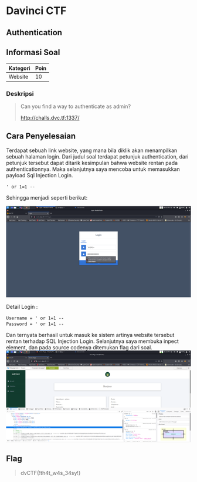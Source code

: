 # Davinci CTF

## Authentication

## Informasi Soal
| Kategori | Poin |
| -------- | ---- |
| Website | 10 |

### Deskripsi
> Can you find a way to authenticate as admin?
>
>http://challs.dvc.tf:1337/ 
## Cara Penyelesaian
Terdapat sebuah link website, yang mana bila diklik akan menampilkan sebuah halaman login. Dari judul soal terdapat petunjuk authentication, dari petunjuk tersebut dapat ditarik kesimpulan bahwa website rentan pada authenticationnya. Maka selanjutnya saya mencoba untuk memasukkan payload Sql Injection Login.
```
' or 1=1 --
```
Sehingga menjadi seperti berikut:

![image](Images/2_injection.PNG)

Detail Login :
```
Username = ' or 1=1 --
Password = ' or 1=1 --
```
Dan ternyata berhasil untuk masuk ke sistem artinya website tersebut rentan terhadap SQL Injection Login. Selanjutnya saya membuka inpect element, dan pada source codenya ditemukan flag dari soal.
![image](Images/3_inspect.PNG)
## Flag

> dvCTF{!th4t_w4s_34sy!}